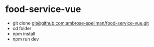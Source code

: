 # food-service-vue

- git clone [git@github.com:ambrose-spellman/food-service-vue.git](https://github.com/ambrose-spellman/food-service-vue)
- cd folder
- npm install
- npm run dev
